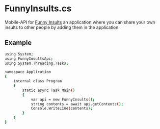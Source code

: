 # FunnyInsults.cs
Mobile-API for [Funny Insults](https://play.google.com/store/apps/details?id=com.funnylabz.funnyInsults) an application where you can share your own insults to other people by adding them in the application

## Example
```bash
using System;
using FunnyInsultsApi;
using System.Threading.Tasks;

namespace Application
{
    internal class Program
    {
        static async Task Main()
        {
            var api = new FunnyInsults();
            string contents = await api.getContents();
            Console.WriteLine(contents);
        }
    }
}
```
